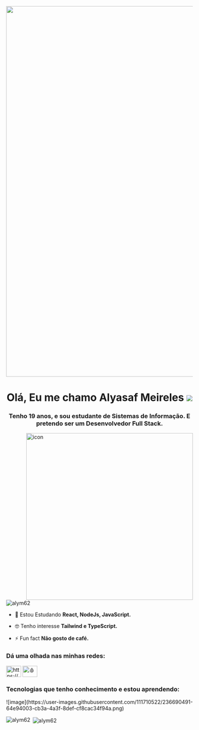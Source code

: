 <img src="https://user-images.githubusercontent.com/111710522/236688457-814c9cb1-1c28-443f-9442-e82dd290b000.gif" width="1000px">

<h1 align="center">Olá, Eu me chamo Alyasaf Meireles <img src="https://camo.githubusercontent.com/6d1d347555abe50c6907660b867ab6433a908c069807d28066eac46d2679fc1f/68747470733a2f2f7777772e696d6167656e73616e696d616461732e636f6d2f646174612f6d656469612f3331382f656d6f7469636f6e2d652d736d696c65792d636f6d70757461646f722d696d6167656d2d616e696d6164612d303033312e676966"></h1>
<h3 align="center">Tenho 19 anos, e sou estudante de Sistemas de Informação. E pretendo ser um Desenvolvedor Full Stack.</h3>
<img align="right" alt="icon" width="450" src="https://gifdb.com/images/high/cartoon-character-louise-belcher-coding-is-fun-ctmkcciuc1gyxos2.gif">

<p align="left"> <img src="https://komarev.com/ghpvc/?username=alym62&label=Profile%20views&color=0e75b6&style=flat" alt="alym62"/> </p>

- 🌱 Estou Estudando **React, NodeJs, JavaScript.**

- 🤓 Tenho interesse **Tailwind e TypeScript.**

- ⚡ Fun fact **Não gosto de café.**

<h3 align="left">Dá uma olhada nas minhas redes:</h3>
<p align="left">
<a href="https://linkedin.com/in/alyasaf/" target="blank"><img align="center" src="https://raw.githubusercontent.com/rahuldkjain/github-profile-readme-generator/master/src/images/icons/Social/linked-in-alt.svg" alt="https://www.linkedin.com/in/alyasaf/" height="30" width="40" /></a>
<a href="https://discord.gg/🩸AlyM #9666" target="blank"><img align="center" src="https://raw.githubusercontent.com/rahuldkjain/github-profile-readme-generator/master/src/images/icons/Social/discord.svg" alt="🩸AlyM #9666" height="30" width="40" /></a>
</p>

<h3 align="left">Tecnologias que tenho conhecimento e estou aprendendo:</h3>
<p align="left"> ![image](https://user-images.githubusercontent.com/111710522/236690491-64e94003-cb3a-4a3f-8def-cf8cac34f94a.png)
</p>

<p><img align="left" src="https://github-readme-stats.vercel.app/api/top-langs?username=alym62&show_icons=true&locale=en&layout=compact" alt="alym62" /></p>

<p>&nbsp;<img align="center" src="https://github-readme-stats.vercel.app/api?username=alym62&show_icons=true&locale=en" alt="alym62" /></p>



